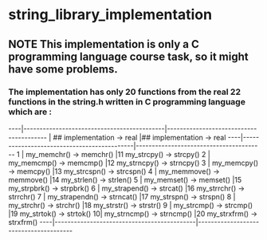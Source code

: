 # string_library_implementation
## NOTE This implementation is only a C programming language course task, so it might have some problems.
### The implementation has only 20 functions from the real 22 functions in the string.h written in C programming language which are :

----|--------------------------------------------|----------------------------------------
    | ## implementation -> real                  |## implementation -> real
----|--------------------------------------------|----------------------------------------
  1 | my_memchr() -> memchr()                    |11  my_strcpy() -> strcpy()
  2 | my_memcmp() -> memcmp()                    |12  my_strncpy() -> strncpy()
  3 | my_memcpy() -> memcpy()                    |13  my_strcspn() -> strcspn()
  4 | my_memmove() -> memmove()                  |14  my_strlen() -> strlen()
  5 | my_memset() -> memset()                    |15  my_strpbrk() -> strpbrk()
  6 | my_strapend() -> strcat()                  |16  my_strrchr() -> strrchr()
  7 | my_strapendn() -> strncat()                |17  my_strspn() -> strspn()
  8 | my_strchr() -> strchr()                    |18  my_strstr() -> strstr()
  9 | my_strcmp() -> strcmp()                    |19  my_strtok() -> strtok()
  10| my_strncmp() -> strncmp()                  |20  my_strxfrm() -> strxfrm()
  ----|--------------------------------------------|---------------------------------------
